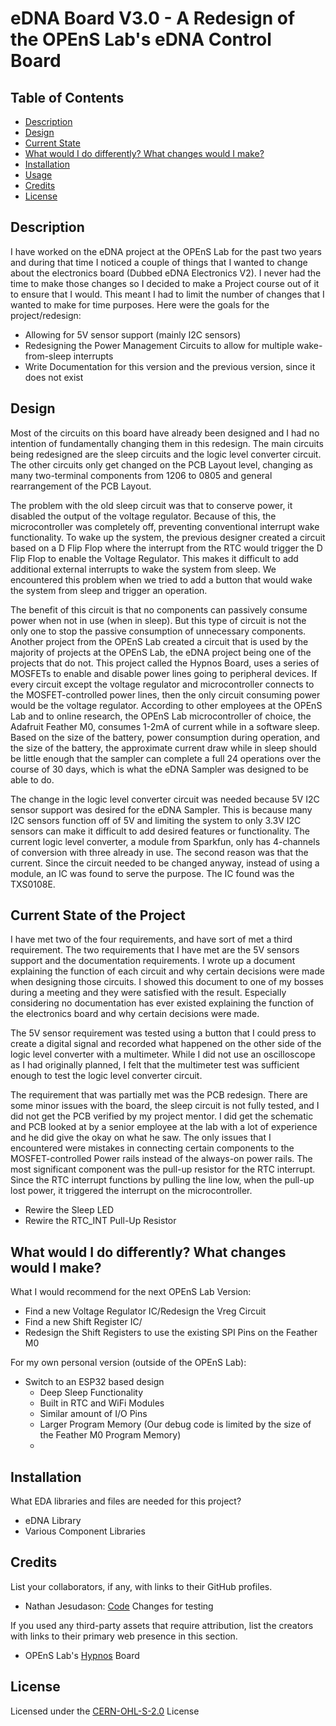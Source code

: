 # eDNA Board V3.0 - A Redesign of the OPEnS Lab's eDNA Control Board

## Table of Contents

- [Description](#description)
- [Design](#design)
- [Current State](#current-state-of-the-project)
- [What would I do differently? What changes would I make?](#what-would-i-do-differently-what-changes-would-i-make)
- [Installation](#installation) <!-- Should I have Installation and Usage above or below the Design, Current State, Changes, etc? -->
- [Usage](#usage)
- [Credits](#credits)
- [License](#license)

## Description	<!-- Read and Update this area-->

I have worked on the eDNA project at the OPEnS Lab for the past two years and during that time I noticed a couple of things that I wanted to change about the electronics board (Dubbed eDNA Electronics V2). I never had the time to make those changes so I decided to make a Project course out of it to ensure that I would. This meant I had to limit the number of changes that I wanted to make for time purposes. Here were the goals for the project/redesign:
- Allowing for 5V sensor support (mainly I2C sensors)
- Redesigning the Power Management Circuits to allow for multiple wake-from-sleep interrupts
- Write Documentation for this version and the previous version, since it does not exist


## Design	<!-- Read and Update this area-->

Most of the circuits on this board have already been designed and I had no intention of fundamentally changing them in this redesign. The main circuits being redesigned are the sleep circuits and the logic level converter circuit. The other circuits only get changed on the PCB Layout level, changing as many two-terminal components from 1206 to 0805 and general rearrangement of the PCB Layout.

The problem with the old sleep circuit was that to conserve power, it disabled the output of the voltage regulator. Because of this, the microcontroller was completely off, preventing conventional interrupt wake functionality. To wake up the system, the previous designer created a circuit based on a D Flip Flop where the interrupt from the RTC would trigger the D Flip Flop to enable the Voltage Regulator. This makes it difficult to add additional external interrupts to wake the system from sleep. We encountered this problem when we tried to add a button that would wake the system from sleep and trigger an operation.

The benefit of this circuit is that no components can passively consume power when not in use (when in sleep). But this type of circuit is not the only one to stop the passive consumption of unnecessary components. Another project from the OPEnS Lab created a circuit that is used by the majority of projects at the OPEnS Lab, the eDNA project being one of the projects that do not. This project called the Hypnos Board, uses a series of MOSFETs to enable and disable power lines going to peripheral devices. If every circuit except the voltage regulator and microcontroller connects to the MOSFET-controlled power lines, then the only circuit consuming power would be the voltage regulator. According to other employees at the OPEnS Lab and to online research, the OPEnS Lab microcontroller of choice, the Adafruit Feather M0, consumes 1-2mA of current while in a software sleep. Based on the size of the battery, power consumption during operation, and the size of the battery, the approximate current draw while in sleep should be little enough that the sampler can complete a full 24 operations over the course of 30 days, which is what the eDNA Sampler was designed to be able to do. 

The change in the logic level converter circuit was needed because 5V I2C sensor support was desired for the eDNA Sampler. This is because many I2C sensors function off of 5V and limiting the system to only 3.3V I2C sensors can make it difficult to add desired features or functionality. The current logic level converter, a module from Sparkfun, only has 4-channels of conversion with three already in use. The second reason was that the current. Since the circuit needed to be changed anyway, instead of using a module, an IC was found to serve the purpose. The IC found was the TXS0108E.


## Current State of the Project 	<!-- Read and Update this area -->

I have met two of the four requirements, and have sort of met a third requirement. The two requirements that I have met are the 5V sensors support and the documentation requirements. I wrote up a document explaining the function of each circuit and why certain decisions were made when designing those circuits. I showed this document to one of my bosses during a meeting and they were satisfied with the result. Especially considering no documentation has ever existed explaining the function of the electronics board and why certain decisions were made. 

The 5V sensor requirement was tested using a button that I could press to create a digital signal and recorded what happened on the other side of the logic level converter with a multimeter. While I did not use an oscilloscope as I had originally planned, I felt that the multimeter test was sufficient enough to test the logic level converter circuit. 

The requirement that was partially met was the PCB redesign. There are some minor issues with the board, the sleep circuit is not fully tested, and I did not get the PCB verified by my project mentor. I did get the schematic and PCB looked at by a senior employee at the lab with a lot of experience and he did give the okay on what he saw. The only issues that I encountered were mistakes in connecting certain components to the MOSFET-controlled Power rails instead of the always-on power rails. The most significant component was the pull-up resistor for the RTC interrupt. Since the RTC interrupt functions by pulling the line low, when the pull-up lost power, it triggered the interrupt on the microcontroller. 

- Rewire the Sleep LED
- Rewire the RTC_INT Pull-Up Resistor


## What would I do differently? What changes would I make?

What I would recommend for the next OPEnS Lab Version:
- Find a new Voltage Regulator IC/Redesign the Vreg Circuit
- Find a new Shift Register IC/
- Redesign the Shift Registers to use the existing SPI Pins on the Feather M0

For my own personal version (outside of the OPEnS Lab):
- Switch to an ESP32 based design
  - Deep Sleep Functionality
  - Built in RTC and WiFi Modules
  - Similar amount of I/O Pins
  - Larger Program Memory (Our debug code is limited by the size of the Feather M0 Program Memory)
  - 


## Installation

What EDA libraries and files are needed for this project?
- eDNA Library
- Various Component Libraries
<!-- Make a singular Library for all of the components Symbols and footprints -->
<!-- Insert a link to a library guide or make my own -->

<!-- Add a link to the firmware installation guide -->
<!-- Note which code version to use -->


<!--
## Usage

Provide instructions and examples for use. Include screenshots as needed.

To add a screenshot, create an `assets/images` folder in your repository and upload your screenshot to it. Then, using the relative filepath, add it to your README using the following syntax:

    ```md
    ![alt text](assets/images/screenshot.png)
    ```

## Features

If your project has a lot of features, list them here.

## Tests

-->

## Credits

List your collaborators, if any, with links to their GitHub profiles.
- Nathan Jesudason: [Code]() Changes for testing

If you used any third-party assets that require attribution, list the creators with links to their primary web presence in this section.
- OPEnS Lab's [Hypnos]() Board
<!-- Link the Symbols and Footprints used? -->

## License

Licensed under the [CERN-OHL-S-2.0](LICENSE.txt) License